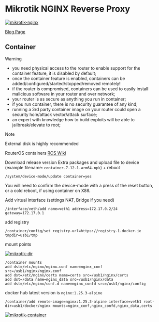 # Mikrotik NGINX Reverse Proxy

[![mikrotik-nginx](https://akmalov.com/assets/images/logo-6e1a9024944fb78c40d2d0a19ee3c313.png)](https://akmalov.com/blog/mikrotik-nginx)

[Blog Page](https://akmalov.com/blog/mikrotik-nginx)


## Container

> [!WARNING]
>
> - you need physical access to the router to enable support for the container feature, it is disabled by default;
> - once the container feature is enabled, containers can be added/configured/started/stopped/removed remotely!
> - if the router is compromised, containers can be used to easily install malicious software in your router and over network;
> - your router is as secure as anything you run in container;
> - if you run container, there is no security guarantee of any kind;
> - running a 3rd party container image on your router could open a security hole/attack vector/attack surface;
> - an expert with knowledge how to build exploits will be able to jailbreak/elevate to root;

> [!NOTE]
>
> External disk is highly recommended

RouterOS containers [ROS Wiki](https://help.mikrotik.com/docs/display/ROS/Container)

Download release version Extra packages and upload file to device (example filename: `container-7.12.1-arm64.npk`) + reboot

```
/system/device-mode/update container=yes
```

You will need to confirm the device-mode with a press of the reset button, or a cold reboot, if using container on X86.


Add virtual interface (settings NAT, Bridge if you need)
```
/interface/veth/add name=veth1 address=172.17.0.2/24 gateway=172.17.0.1
```

add registry
```
/container/config/set registry-url=https://registry-1.docker.io tmpdir=usb1/tmp
```

mount points



[![mikrotik-dir](https://akmalov.com/assets/images/nginx-dir-8acbf5e9de979fdf4db9d800355f6cd6.png)](https://akmalov.com/blog/mikrotik-nginx)


```
/container mounts
add dst=/etc/nginx/nginx.conf name=nginx_conf src=/usb1/nginx/nginx.conf
add dst=/etc/nginx/certs name=certs src=/usb1/nginx/certs
add dst=/data name=nginx_data src=/usb1/nginx/data
add dst=/etc/nginx/conf.d name=nginx_confd src=/usb1/nginx/config
```


docker hub latest version is `nginx:1.25.3-alpine`

```
/container/add remote-image=nginx:1.25.3-alpine interface=veth1 root-dir=usb1/docker/nginx mounts=nginx_conf,nginx_confd,nginx_data,certs
``` 

[![mikrotik-container](https://akmalov.com/assets/images/mikrotik-container-4ff6aa0fa5e118009e7da0ea7f954d95.png)](https://akmalov.com/blog/mikrotik-nginx)


